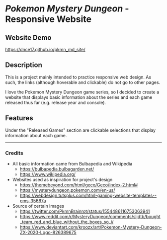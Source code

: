 # <em>Pokemon Mystery Dungeon</em> - Responsive Website
## Website Demo
https://dnce17.github.io/pkmn_md_site/

## Description
This is a project mainly intended to practice responsive web design. As such, the links (although hoverable and clickable) do not go to other pages. 

I love the Pokemon Mystery Dungeon game series, so I decided to create a website that displays basic information about the series and each game released thus far (e.g. release year and console). 

## Features
Under the "Released Games" section are clickable selections that display information about each game. 
***
### Credits
* All basic information came from Bulbapedia and Wikipedia 
    * https://bulbapedia.bulbagarden.net/
    * https://www.wikipedia.org/
* Websites used as inspiration for project's design
    * https://themebeyond.com/html/geco/Geco/index-2.html#
    * https://mysterydungeon.pokemon.com/en-us/
    * https://webdesign.tutsplus.com/html-gaming-website-templates--cms-35667a
* Source of certain images 
    * https://twitter.com/PkmnBrainrot/status/1554486116753063941
    * https://www.reddit.com/r/MysteryDungeon/comments/sljdtb/bought_team_red_and_blue_without_the_boxes_so_i/
    * https://www.deviantart.com/kroozx/art/Pokemon-Mystery-Dungeon-ZX-2020-Logo-826389675
